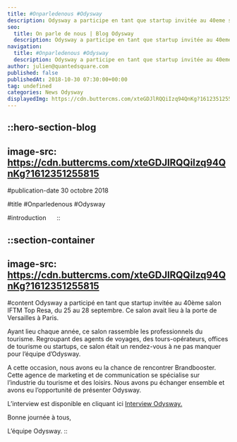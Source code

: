 ```yaml
---
title: #Onparledenous #Odysway
description: Odysway a participe en tant que startup invitée au 40eme salon IFTM Top Resa, du 25 au 28 septembre. Ce salon avait lieu a la porte de Versailles a Paris. Ayant lieu chaque année, ce salon rassemble les professionnels du tourisme. Regroupant des agents de voyages, des tours-opérateurs, offices de ...
seo:
  title: On parle de nous | Blog Odysway
  description: Odysway a participe en tant que startup invitée au 40eme salon IFTM Top Resa, du 25 au 28 septembre. Ce salon avait lieu a la porte de Versa
navigation:
  title: #Onparledenous #Odysway
  description: Odysway a participe en tant que startup invitée au 40eme salon IFTM Top Resa, du 25 au 28 septembre. Ce salon avait lieu a la porte de Versailles a Paris. Ayant lieu chaque année, ce salon rassemble les professionnels du tourisme. Regroupant des agents de voyages, des tours-opérateurs, offices de ...
author: julien@quantedsquare.com
published: false
publishedAt: 2018-10-30 07:30:00+00:00
tag: undefined
categories: News Odysway
displayedImg: https://cdn.buttercms.com/xteGDJlRQQiIzq94QnKg?1612351255815
---
```


::hero-section-blog
---
image-src: https://cdn.buttercms.com/xteGDJlRQQiIzq94QnKg?1612351255815
---
#publication-date
30 octobre 2018

#title
#Onparledenous #Odysway

#introduction
    
::

::section-container
---
image-src: https://cdn.buttercms.com/xteGDJlRQQiIzq94QnKg?1612351255815
---
#content
Odysway a participé en tant que startup invitée au 40ème salon IFTM Top Resa, du 25 au 28 septembre. Ce salon avait lieu à la porte de Versailles à Paris.

Ayant lieu chaque année, ce salon rassemble les professionnels du tourisme. Regroupant des agents de voyages, des tours-opérateurs, offices de tourisme ou startups, ce salon était un rendez-vous à ne pas manquer pour l’équipe d’Odysway.

A cette occasion, nous avons eu la chance de rencontrer Brandbooster. Cette agence de marketing et de communication se spécialise sur l’industrie du tourisme et des loisirs. Nous avons pu échanger ensemble et avons eu l’opportunité de présenter Odysway.

L’interview est disponible en cliquant ici [Interview Odysway.](https://www.tourmag.com/Odysway-l-agence-des-voyages-insolites--Video_a95680.html)

Bonne journée à tous,

L’équipe Odysway.
::

